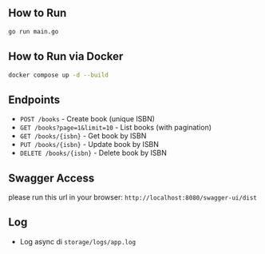## How to Run

```sh
go run main.go
```

## How to Run via Docker

```sh
docker compose up -d --build
```

## Endpoints

- `POST /books` - Create book (unique ISBN)
- `GET /books?page=1&limit=10` - List books (with pagination)
- `GET /books/{isbn}` - Get book by ISBN
- `PUT /books/{isbn}` - Update book by ISBN
- `DELETE /books/{isbn}` - Delete book by ISBN

## Swagger Access
please run this url in your browser: `http://localhost:8080/swagger-ui/dist`

## Log

- Log async di `storage/logs/app.log`

